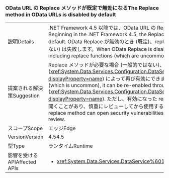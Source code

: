 ### <a name="the-replace-method-in-odata-urls-is-disabled-by-default"></a><span data-ttu-id="f7a12-101">OData URL の Replace メソッドが既定で無効になる</span><span class="sxs-lookup"><span data-stu-id="f7a12-101">The Replace method in OData URLs is disabled by default</span></span>

|   |   |
|---|---|
|<span data-ttu-id="f7a12-102">説明</span><span class="sxs-lookup"><span data-stu-id="f7a12-102">Details</span></span>|<span data-ttu-id="f7a12-103">.NET Framework 4.5 以降では、OData URL の Replace メソッドは既定では無効です。</span><span class="sxs-lookup"><span data-stu-id="f7a12-103">Beginning in the .NET Framework 4.5, the Replace method in OData URLs is disabled by default.</span></span> <span data-ttu-id="f7a12-104">OData Replace が無効のとき (既定)、replace 関数を含むユーザー要求 (一般的ではない) は失敗します。</span><span class="sxs-lookup"><span data-stu-id="f7a12-104">When OData Replace is disabled (now by default), any user requests including replace functions (which are uncommon) will fail.</span></span>|
|<span data-ttu-id="f7a12-105">提案される解決策</span><span class="sxs-lookup"><span data-stu-id="f7a12-105">Suggestion</span></span>|<span data-ttu-id="f7a12-106">Replace メソッドが必要な場合 (一般的ではない)、構成設定 (<xref:System.Data.Services.Configuration.DataServicesFeaturesSection.ReplaceFunction?displayProperty=name>) によって再び有効にできます。</span><span class="sxs-lookup"><span data-stu-id="f7a12-106">If the replace method is required (which is uncommon), it can be re-enabled through a config settings (<xref:System.Data.Services.Configuration.DataServicesFeaturesSection.ReplaceFunction?displayProperty=name>).</span></span> <span data-ttu-id="f7a12-107">ただし、有効になった replace メソッドはセキュリティの脆弱性を開くことがあり、慎重にレビューしてから使用する必要があります。</span><span class="sxs-lookup"><span data-stu-id="f7a12-107">However, an enabled replace method can open security vulnerabilities and should only be used after careful review.</span></span>|
|<span data-ttu-id="f7a12-108">スコープ</span><span class="sxs-lookup"><span data-stu-id="f7a12-108">Scope</span></span>|<span data-ttu-id="f7a12-109">エッジ</span><span class="sxs-lookup"><span data-stu-id="f7a12-109">Edge</span></span>|
|<span data-ttu-id="f7a12-110">Version</span><span class="sxs-lookup"><span data-stu-id="f7a12-110">Version</span></span>|<span data-ttu-id="f7a12-111">4.5</span><span class="sxs-lookup"><span data-stu-id="f7a12-111">4.5</span></span>|
|<span data-ttu-id="f7a12-112">型</span><span class="sxs-lookup"><span data-stu-id="f7a12-112">Type</span></span>|<span data-ttu-id="f7a12-113">ランタイム</span><span class="sxs-lookup"><span data-stu-id="f7a12-113">Runtime</span></span>|
|<span data-ttu-id="f7a12-114">影響を受ける API</span><span class="sxs-lookup"><span data-stu-id="f7a12-114">Affected APIs</span></span>|<ul><li><xref:System.Data.Services.DataService%601?displayProperty=nameWithType></li></ul>|

